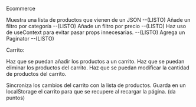 Ecommerce

 Muestra una lista de productos que vienen de un JSON --(LISTO)
 Añade un filtro por categoría --(LISTO)
 Añade un filtro por precio --(LISTO)
 Haz uso de useContext para evitar pasar props innecesarias. --(LISTO)
 Agrega un Paginator --(LISTO)

Carrito:

 Haz que se puedan añadir los productos a un carrito.
 Haz que se puedan eliminar los productos del carrito.
 Haz que se puedan modificar la cantidad de productos del carrito.
 
 Sincroniza los cambios del carrito con la lista de productos.
 Guarda en un localStorage el carrito para que se recupere al recargar la página. (da puntos)